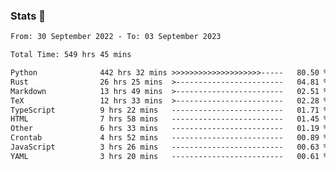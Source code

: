 ### Stats 👋
<!--START_SECTION:waka-->

```txt
From: 30 September 2022 - To: 03 September 2023

Total Time: 549 hrs 45 mins

Python              442 hrs 32 mins >>>>>>>>>>>>>>>>>>>>-----   80.50 %
Rust                26 hrs 25 mins  >------------------------   04.81 %
Markdown            13 hrs 49 mins  >------------------------   02.51 %
TeX                 12 hrs 33 mins  >------------------------   02.28 %
TypeScript          9 hrs 22 mins   -------------------------   01.71 %
HTML                7 hrs 58 mins   -------------------------   01.45 %
Other               6 hrs 33 mins   -------------------------   01.19 %
Crontab             4 hrs 52 mins   -------------------------   00.89 %
JavaScript          3 hrs 26 mins   -------------------------   00.63 %
YAML                3 hrs 20 mins   -------------------------   00.61 %
```

<!--END_SECTION:waka-->

<!--
**buhaytza2005/buhaytza2005** is a ✨ _special_ ✨ repository because its `README.md` (this file) appears on your GitHub profile.

Here are some ideas to get you started:

- 🔭 I’m currently working on ...
- 🌱 I’m currently learning ...
- 👯 I’m looking to collaborate on ...
- 🤔 I’m looking for help with ...
- 💬 Ask me about ...
- 📫 How to reach me: ...
- 😄 Pronouns: ...
- ⚡ Fun fact: ...
-->


